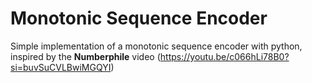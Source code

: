 # Monotonic Sequence Encoder

Simple implementation of a monotonic sequence encoder with python, inspired by the **Numberphile** video (https://youtu.be/c066hLi78B0?si=buvSuCVLBwiMGQYI)